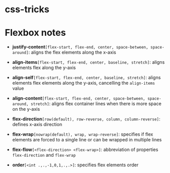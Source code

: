 # css-tricks
# Flexbox notes

+ **justify-content**`[flex-start, flex-end, center, space-between, space-around]`: aligns the flex elements along the x-axis

+ **align-items**`[flex-start, flex-end, center, baseline, stretch]`: aligns elements flex along the y-axis

+ **align-self**`[flex-start, flex-end, center, baseline, stretch]`: aligns elements flex elements along the y-axis, cancelling the `align-items` value

+ **align-content**`[flex-start, flex-end, center, space-between, space-around, stretch]`: aligns flex container lines when there is more space on the y-axis
+ **flex-direction**`[row(default), row-reverse, column, column-reverse]`: defines x-axis direction

+ **flex-wrap**`[nowrap(default), wrap, wrap-reverse]`: specifies if flex elements are forced to a single line or can be wrapped in multiple lines 

+ **flex-flow**`[<flex-direction> <flex-wrap>]`: abbreviation of properties `flex-direction` and `flex-wrap`

+ **order**`[<int .,.,-1,0,1,.,.>]`: specifies flex elements order
